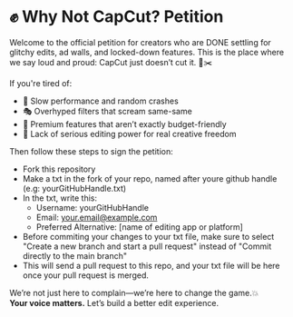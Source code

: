 # ✊ Why Not CapCut? Petition

Welcome to the official petition for creators who are DONE settling for glitchy edits, ad walls, and locked-down features. This is the place where we say loud and proud: CapCut just doesn’t cut it. 🚫✂️

If you're tired of:
- 🐌 Slow performance and random crashes
- 🎭 Overhyped filters that scream same-same
- 💸 Premium features that aren’t exactly budget-friendly
- 📵 Lack of serious editing power for real creative freedom

Then follow these steps to sign the petition:

- Fork this repository
- Make a txt in the fork of your repo, named after youre github handle (e.g: yourGitHubHandle.txt)
- In the txt, write this:
  - Username: yourGitHubHandle
  - Email: your.email@example.com
  - Preferred Alternative: [name of editing app or platform]
- Before commiting your changes to your txt file, make sure to select "Create a new branch and start a pull request" instead of "Commit directly to the main branch"
- This will send a pull request to this repo, and your txt file will be here once your pull request is merged.

We’re not just here to complain—we’re here to change the game.💥  
**Your voice matters.** Let’s build a better edit experience.  
